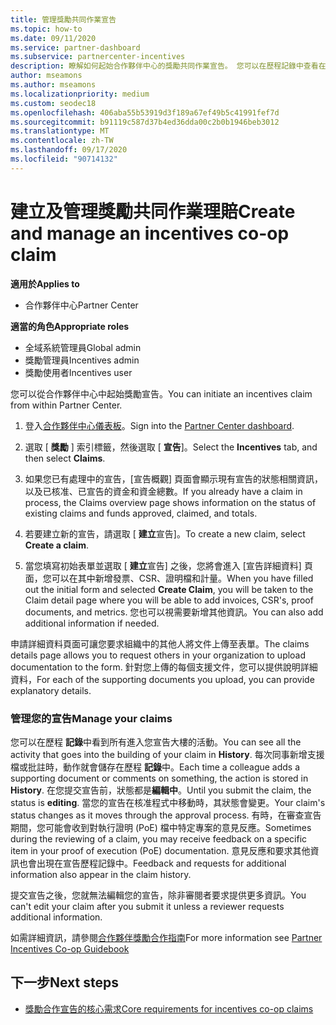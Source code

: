 ```yaml
---
title: 管理獎勵共同作業宣告
ms.topic: how-to
ms.date: 09/11/2020
ms.service: partner-dashboard
ms.subservice: partnercenter-incentives
description: 瞭解如何起始合作夥伴中心的獎勵共同作業宣告。 您可以在歷程記錄中查看在建置宣告過程中加入的所有活動。
author: mseamons
ms.author: mseamons
ms.localizationpriority: medium
ms.custom: seodec18
ms.openlocfilehash: 406aba55b53919d3f189a67ef49b5c41991fef7d
ms.sourcegitcommit: b91119c587d37b4ed36dda00c2b0b1946beb3012
ms.translationtype: MT
ms.contentlocale: zh-TW
ms.lasthandoff: 09/17/2020
ms.locfileid: "90714132"
---
```

# <a name="create-and-manage-an-incentives-co-op-claim"></a><span data-ttu-id="0c4ed-104">建立及管理獎勵共同作業理賠</span><span class="sxs-lookup"><span data-stu-id="0c4ed-104">Create and manage an incentives co-op claim</span></span>

<span data-ttu-id="0c4ed-105">**適用於**</span><span class="sxs-lookup"><span data-stu-id="0c4ed-105">**Applies to**</span></span>

- <span data-ttu-id="0c4ed-106">合作夥伴中心</span><span class="sxs-lookup"><span data-stu-id="0c4ed-106">Partner Center</span></span>

<span data-ttu-id="0c4ed-107">**適當的角色**</span><span class="sxs-lookup"><span data-stu-id="0c4ed-107">**Appropriate roles**</span></span>

- <span data-ttu-id="0c4ed-108">全域系統管理員</span><span class="sxs-lookup"><span data-stu-id="0c4ed-108">Global admin</span></span>
- <span data-ttu-id="0c4ed-109">獎勵管理員</span><span class="sxs-lookup"><span data-stu-id="0c4ed-109">Incentives admin</span></span>
- <span data-ttu-id="0c4ed-110">獎勵使用者</span><span class="sxs-lookup"><span data-stu-id="0c4ed-110">Incentives user</span></span>

<span data-ttu-id="0c4ed-111">您可以從合作夥伴中心中起始獎勵宣告。</span><span class="sxs-lookup"><span data-stu-id="0c4ed-111">You can initiate an incentives claim from within Partner Center.</span></span>

1. <span data-ttu-id="0c4ed-112">登入[合作夥伴中心儀表板](https://partner.microsoft.com/dashboard/)。</span><span class="sxs-lookup"><span data-stu-id="0c4ed-112">Sign into the [Partner Center dashboard](https://partner.microsoft.com/dashboard/).</span></span>

2. <span data-ttu-id="0c4ed-113">選取 [ **獎勵** ] 索引標籤，然後選取 [ **宣告**]。</span><span class="sxs-lookup"><span data-stu-id="0c4ed-113">Select the **Incentives** tab, and then select **Claims**.</span></span>

3. <span data-ttu-id="0c4ed-114">如果您已有處理中的宣告，\[宣告概觀\] 頁面會顯示現有宣告的狀態相關資訊，以及已核准、已宣告的資金和資金總數。</span><span class="sxs-lookup"><span data-stu-id="0c4ed-114">If you already have a claim in process, the Claims overview page shows information on the status of existing claims and funds approved, claimed, and totals.</span></span>

4. <span data-ttu-id="0c4ed-115">若要建立新的宣告，請選取 [ **建立**宣告]。</span><span class="sxs-lookup"><span data-stu-id="0c4ed-115">To create a new claim, select **Create a claim**.</span></span>

5. <span data-ttu-id="0c4ed-116">當您填寫初始表單並選取 [ **建立**宣告] 之後，您將會進入 [宣告詳細資料] 頁面，您可以在其中新增發票、CSR、證明檔和計量。</span><span class="sxs-lookup"><span data-stu-id="0c4ed-116">When you have filled out the initial form and selected **Create Claim**, you will be taken to the Claim detail page where you will be able to add invoices, CSR's, proof documents, and metrics.</span></span> <span data-ttu-id="0c4ed-117">您也可以視需要新增其他資訊。</span><span class="sxs-lookup"><span data-stu-id="0c4ed-117">You can also add additional information if needed.</span></span>

<span data-ttu-id="0c4ed-118">申請詳細資料頁面可讓您要求組織中的其他人將文件上傳至表單。</span><span class="sxs-lookup"><span data-stu-id="0c4ed-118">The claims details page allows you to request others in your organization to upload documentation to the form.</span></span> <span data-ttu-id="0c4ed-119">針對您上傳的每個支援文件，您可以提供說明詳細資料，</span><span class="sxs-lookup"><span data-stu-id="0c4ed-119">For each of the supporting documents you upload, you can provide explanatory details.</span></span> 

### <a name="manage-your-claims"></a><span data-ttu-id="0c4ed-120">管理您的宣告</span><span class="sxs-lookup"><span data-stu-id="0c4ed-120">Manage your claims</span></span>

<span data-ttu-id="0c4ed-121">您可以在歷程 **記錄**中看到所有進入您宣告大樓的活動。</span><span class="sxs-lookup"><span data-stu-id="0c4ed-121">You can see all the activity that goes into the building of your claim in **History**.</span></span> <span data-ttu-id="0c4ed-122">每次同事新增支援檔或批註時，動作就會儲存在歷程 **記錄**中。</span><span class="sxs-lookup"><span data-stu-id="0c4ed-122">Each time a colleague adds a supporting document or comments on something, the action is stored in **History**.</span></span> <span data-ttu-id="0c4ed-123">在您提交宣告前，狀態都是**編輯中**。</span><span class="sxs-lookup"><span data-stu-id="0c4ed-123">Until you submit the claim, the status is **editing**.</span></span> <span data-ttu-id="0c4ed-124">當您的宣告在核准程式中移動時，其狀態會變更。</span><span class="sxs-lookup"><span data-stu-id="0c4ed-124">Your claim's status changes as it moves through the approval process.</span></span> <span data-ttu-id="0c4ed-125">有時，在審查宣告期間，您可能會收到對執行證明 (PoE) 檔中特定專案的意見反應。</span><span class="sxs-lookup"><span data-stu-id="0c4ed-125">Sometimes during the reviewing of a claim, you may receive feedback on a specific item in your proof of execution (PoE) documentation.</span></span> <span data-ttu-id="0c4ed-126">意見反應和要求其他資訊也會出現在宣告歷程記錄中。</span><span class="sxs-lookup"><span data-stu-id="0c4ed-126">Feedback and requests for additional information also appear in the claim history.</span></span>

<span data-ttu-id="0c4ed-127">提交宣告之後，您就無法編輯您的宣告，除非審閱者要求提供更多資訊。</span><span class="sxs-lookup"><span data-stu-id="0c4ed-127">You can't edit your claim after you submit it unless a reviewer requests additional information.</span></span>

<span data-ttu-id="0c4ed-128">如需詳細資訊，請參閱[合作夥伴獎勵合作指南](https://assets.microsoft.com/coop-guidebook.pdf)</span><span class="sxs-lookup"><span data-stu-id="0c4ed-128">For more information see [Partner Incentives Co-op Guidebook](https://assets.microsoft.com/coop-guidebook.pdf)</span></span>

## <a name="next-steps"></a><span data-ttu-id="0c4ed-129">下一步</span><span class="sxs-lookup"><span data-stu-id="0c4ed-129">Next steps</span></span>

- [<span data-ttu-id="0c4ed-130">獎勵合作宣告的核心需求</span><span class="sxs-lookup"><span data-stu-id="0c4ed-130">Core requirements for incentives co-op claims</span></span>](core-requirements.md)